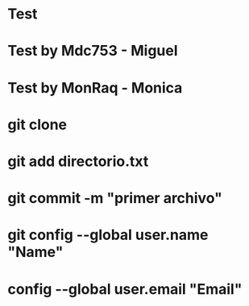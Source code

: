 # Test
# Test by Mdc753 - Miguel
# Test by MonRaq - Monica
# git clone
# git add directorio.txt
# git commit -m "primer archivo"
# git config --global user.name "Name"
# config --global user.email "Email"
